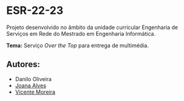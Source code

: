 # ESR-22-23

Projeto desenvolvido no âmbito da unidade curricular Engenharia de Serviços em Rede do Mestrado em Engenharia Informática.

**Tema:** Serviço *Over the Top* para entrega de multimédia.

## **Autores:**
- Danilo Oliveira
- [Joana Alves](https://github.com/marshaia)
- [Vicente Moreira](https://github.com/VicShadow)